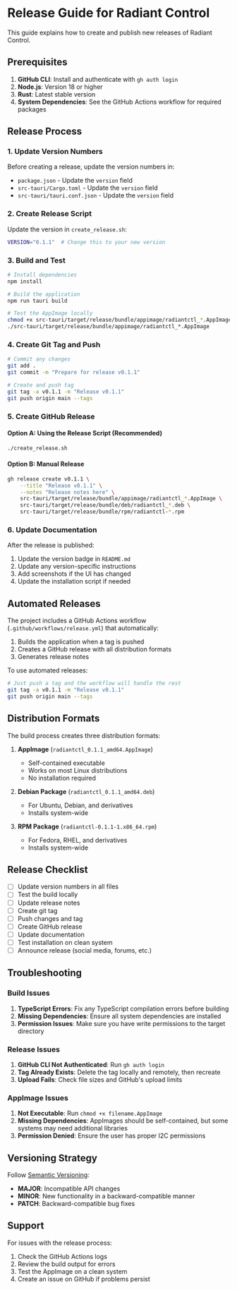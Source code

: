# Release Guide for Radiant Control

This guide explains how to create and publish new releases of Radiant Control.

## Prerequisites

1. **GitHub CLI**: Install and authenticate with `gh auth login`
2. **Node.js**: Version 18 or higher
3. **Rust**: Latest stable version
4. **System Dependencies**: See the GitHub Actions workflow for required packages

## Release Process

### 1. Update Version Numbers

Before creating a release, update the version numbers in:

- `package.json` - Update the `version` field
- `src-tauri/Cargo.toml` - Update the `version` field
- `src-tauri/tauri.conf.json` - Update the `version` field

### 2. Create Release Script

Update the version in `create_release.sh`:

```bash
VERSION="0.1.1"  # Change this to your new version
```

### 3. Build and Test

```bash
# Install dependencies
npm install

# Build the application
npm run tauri build

# Test the AppImage locally
chmod +x src-tauri/target/release/bundle/appimage/radiantctl_*.AppImage
./src-tauri/target/release/bundle/appimage/radiantctl_*.AppImage
```

### 4. Create Git Tag and Push

```bash
# Commit any changes
git add .
git commit -m "Prepare for release v0.1.1"

# Create and push tag
git tag -a v0.1.1 -m "Release v0.1.1"
git push origin main --tags
```

### 5. Create GitHub Release

#### Option A: Using the Release Script (Recommended)

```bash
./create_release.sh
```

#### Option B: Manual Release

```bash
gh release create v0.1.1 \
    --title "Release v0.1.1" \
    --notes "Release notes here" \
    src-tauri/target/release/bundle/appimage/radiantctl_*.AppImage \
    src-tauri/target/release/bundle/deb/radiantctl_*.deb \
    src-tauri/target/release/bundle/rpm/radiantctl-*.rpm
```

### 6. Update Documentation

After the release is published:

1. Update the version badge in `README.md`
2. Update any version-specific instructions
3. Add screenshots if the UI has changed
4. Update the installation script if needed

## Automated Releases

The project includes a GitHub Actions workflow (`.github/workflows/release.yml`) that automatically:

1. Builds the application when a tag is pushed
2. Creates a GitHub release with all distribution formats
3. Generates release notes

To use automated releases:

```bash
# Just push a tag and the workflow will handle the rest
git tag -a v0.1.1 -m "Release v0.1.1"
git push origin main --tags
```

## Distribution Formats

The build process creates three distribution formats:

1. **AppImage** (`radiantctl_0.1.1_amd64.AppImage`)
   - Self-contained executable
   - Works on most Linux distributions
   - No installation required

2. **Debian Package** (`radiantctl_0.1.1_amd64.deb`)
   - For Ubuntu, Debian, and derivatives
   - Installs system-wide

3. **RPM Package** (`radiantctl-0.1.1-1.x86_64.rpm`)
   - For Fedora, RHEL, and derivatives
   - Installs system-wide

## Release Checklist

- [ ] Update version numbers in all files
- [ ] Test the build locally
- [ ] Update release notes
- [ ] Create git tag
- [ ] Push changes and tag
- [ ] Create GitHub release
- [ ] Update documentation
- [ ] Test installation on clean system
- [ ] Announce release (social media, forums, etc.)

## Troubleshooting

### Build Issues

1. **TypeScript Errors**: Fix any TypeScript compilation errors before building
2. **Missing Dependencies**: Ensure all system dependencies are installed
3. **Permission Issues**: Make sure you have write permissions to the target directory

### Release Issues

1. **GitHub CLI Not Authenticated**: Run `gh auth login`
2. **Tag Already Exists**: Delete the tag locally and remotely, then recreate
3. **Upload Fails**: Check file sizes and GitHub's upload limits

### AppImage Issues

1. **Not Executable**: Run `chmod +x filename.AppImage`
2. **Missing Dependencies**: AppImages should be self-contained, but some systems may need additional libraries
3. **Permission Denied**: Ensure the user has proper I2C permissions

## Versioning Strategy

Follow [Semantic Versioning](https://semver.org/):

- **MAJOR**: Incompatible API changes
- **MINOR**: New functionality in a backward-compatible manner
- **PATCH**: Backward-compatible bug fixes

## Support

For issues with the release process:

1. Check the GitHub Actions logs
2. Review the build output for errors
3. Test the AppImage on a clean system
4. Create an issue on GitHub if problems persist
